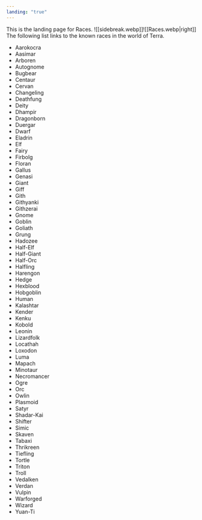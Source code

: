 ```yaml
---
landing: "true"
---
```

This is the landing page for Races.
![[sidebreak.webp]]![[Races.webp|right]]
The following list links to the known races in the world of Terra.
- Aarokocra
- Aasimar
- Arboren
- Autognome
- Bugbear
- Centaur
- Cervan
- Changeling
- Deathfung
- Deity
- Dhampir
- Dragonborn
- Duergar
- Dwarf
- Eladrin
- Elf
- Fairy
- Firbolg
- Floran
- Gallus
- Genasi
- Giant
- Giff
- Gith
- Githyanki
- Githzerai
- Gnome
- Goblin
- Goliath
- Grung
- Hadozee
- Half-Elf
- Half-Giant
- Half-Orc
- Halfling
- Harengon
- Hedge
- Hexblood
- Hobgoblin
- Human
- Kalashtar
- Kender
- Kenku
- Kobold
- Leonin
- Lizardfolk
- Locathah
- Loxodon
- Luma
- Mapach
- Minotaur
- Necromancer
- Ogre
- Orc
- Owlin
- Plasmoid
- Satyr
- Shadar-Kai
- Shifter
- Simic
- Skaven
- Tabaxi
- Thrikreen
- Tiefling
- Tortle
- Triton
- Troll
- Vedalken
- Verdan
- Vulpin
- Warforged
- Wizard
- Yuan-Ti